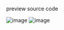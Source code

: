 preview source code

![image](https://user-images.githubusercontent.com/45621594/198251121-a7467098-f86a-4071-a237-4bb5ac42a948.png)
![image](https://user-images.githubusercontent.com/45621594/198251176-b1cb57a5-2a5e-4e01-83c6-172476b56ca9.png)
